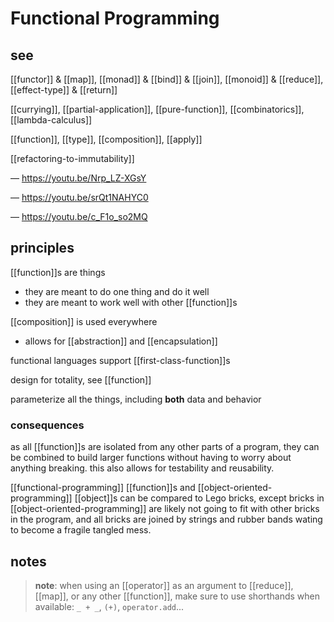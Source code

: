 # Functional Programming

## see

[[functor]] & [[map]], [[monad]] & [[bind]] & [[join]], [[monoid]] & [[reduce]], [[effect-type]] & [[return]]

[[currying]], [[partial-application]], [[pure-function]], [[combinatorics]], [[lambda-calculus]]

[[function]], [[type]], [[composition]], [[apply]]

[[refactoring-to-immutability]]

&mdash; <https://youtu.be/Nrp_LZ-XGsY>

&mdash; <https://youtu.be/srQt1NAHYC0>

&mdash; <https://youtu.be/c_F1o_so2MQ>

## principles

[[function]]s are things

- they are meant to do one thing and do it well
- they are meant to work well with other [[function]]s

[[composition]] is used everywhere

- allows for [[abstraction]] and [[encapsulation]]

functional languages support [[first-class-function]]s

design for totality, see [[function]]

parameterize all the things, including **both** data and behavior

### consequences

as all [[function]]s are isolated from any other parts of a program, they can be combined to build larger functions without having to worry about anything breaking. this also allows for testability and reusability.

[[functional-programming]] [[function]]s and [[object-oriented-programming]] [[object]]s can be compared to Lego bricks, except bricks in [[object-oriented-programming]] are likely not going to fit with other bricks in the program, and all bricks are joined by strings and rubber bands wating to become a fragile tangled mess.

## notes

> **note**: when using an [[operator]] as an argument to [[reduce]], [[map]], or any other [[function]], make sure to use shorthands when available: `_ + _`, `(+)`, `operator.add`...
